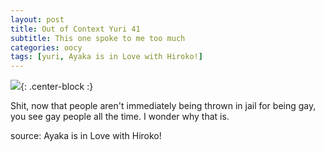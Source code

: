 ```yaml
---
layout: post
title: Out of Context Yuri 41
subtitle: This one spoke to me too much
categories: oocy
tags: [yuri, Ayaka is in Love with Hiroko!]
---
```




![](https://imgur.com/Cr8Le7i.png){: .center-block :}


Shit, now that people aren't immediately being thrown in jail for being gay, you see gay people all the time. I wonder why that is.

source: Ayaka is in Love with Hiroko!